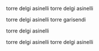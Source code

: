 torre delgi asinelli
torre delgi asinelli


torre delgi asinelli torre garisendi



torre delgi asinelli

torre delgi asinelli
torre delgi asinelli
